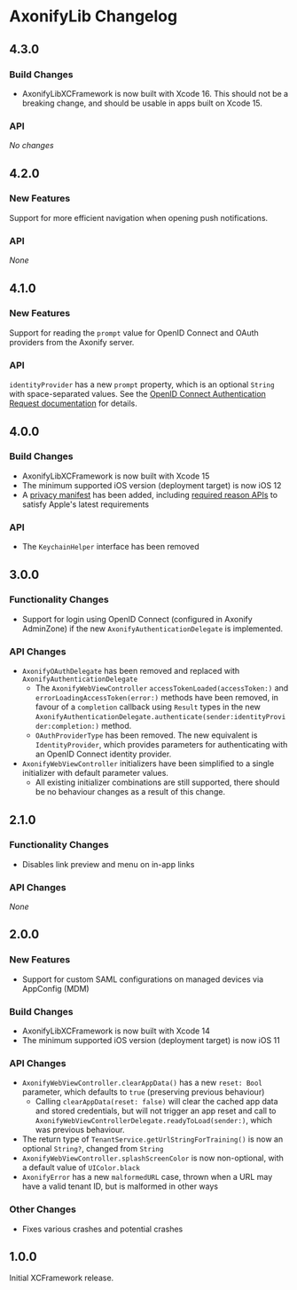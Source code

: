 # AxonifyLib Changelog

## 4.3.0
### Build Changes
- AxonifyLibXCFramework is now built with Xcode 16. This should not be a breaking change, and should be usable in apps built on Xcode 15.

### API
*No changes*

## 4.2.0
### New Features
Support for more efficient navigation when opening push notifications.

### API
*None*

## 4.1.0
### New Features
Support for reading the `prompt` value for OpenID Connect and OAuth providers from the Axonify server.

### API
`identityProvider` has a new `prompt` property, which is an optional `String` with space-separated values. See the [OpenID Connect Authentication Request documentation](https://openid.net/specs/openid-connect-core-1_0.html#AuthRequest) for details.

## 4.0.0
### Build Changes
- AxonifyLibXCFramework is now built with Xcode 15
- The minimum supported iOS version (deployment target) is now iOS 12
- A [privacy manifest](https://developer.apple.com/documentation/bundleresources/privacy_manifest_files) has been added, including [required reason APIs](https://developer.apple.com/documentation/bundleresources/privacy_manifest_files/describing_use_of_required_reason_api) to satisfy Apple's latest requirements

### API
- The `KeychainHelper` interface has been removed

## 3.0.0

### Functionality Changes
- Support for login using OpenID Connect (configured in Axonify AdminZone) if the new `AxonifyAuthenticationDelegate` is implemented.

### API Changes
- `AxonifyOAuthDelegate` has been removed and replaced with `AxonifyAuthenticationDelegate`
    - The `AxonifyWebViewController` `accessTokenLoaded(accessToken:)` and `errorLoadingAccessToken(error:)` methods have been removed, in favour of a `completion` callback using `Result` types in the new `AxonifyAuthenticationDelegate.authenticate(sender:identityProvider:completion:)` method.
    - `OAuthProviderType` has been removed. The new equivalent is `IdentityProvider`, which provides parameters for authenticating with an OpenID Connect identity provider. 
- `AxonifyWebViewController` initializers have been simplified to a single initializer with default parameter values.
    - All existing initializer combinations are still supported, there should be no behaviour changes as a result of this change.

## 2.1.0

### Functionality Changes
- Disables link preview and menu on in-app links

### API Changes
*None*
  
## 2.0.0

### New Features
- Support for custom SAML configurations on managed devices via AppConfig (MDM)

### Build Changes
- AxonifyLibXCFramework is now built with Xcode 14
- The minimum supported iOS version (deployment target) is now iOS 11

### API Changes
- `AxonifyWebViewController.clearAppData()` has a new `reset: Bool` parameter, which defaults to `true` (preserving previous behaviour)
    - Calling `clearAppData(reset: false)` will clear the cached app data and stored credentials, but will not trigger an app reset and call to `AxonifyWebViewControllerDelegate.readyToLoad(sender:)`, which was previous behaviour.
- The return type of `TenantService.getUrlStringForTraining()` is now an optional `String?`, changed from `String`
- `AxonifyWebViewController.splashScreenColor` is now non-optional, with a default value of `UIColor.black`
- `AxonifyError` has a new `malformedURL` case, thrown when a URL may have a valid tenant ID, but is malformed in other ways

### Other Changes
- Fixes various crashes and potential crashes

## 1.0.0
Initial XCFramework release.
